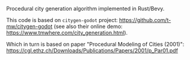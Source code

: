 Procedural city generation algorithm implemented in Rust/Bevy.

This code is based on `citygen-godot` project: https://github.com/t-mw/citygen-godot (see also their online demo: https://www.tmwhere.com/city_generation.html).

Which in turn is based on paper "Procedural Modeling of Cities (2001)": https://cgl.ethz.ch/Downloads/Publications/Papers/2001/p_Par01.pdf
